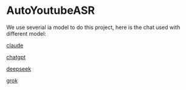 # AutoYoutubeASR

We use severial ia model to do this project, here is the chat used with different model:

[claude](https://claude.ai/chat/e9f1ca54-0436-4c7e-a53a-1b677c7d4801)

[chatgpt](https://chatgpt.com/c/67c46195-4470-800d-a9d1-181ee67d9c97)

[deepseek](https://chat.deepseek.com/a/chat/s/e9fde8c2-4a0c-4bed-8c67-3163d4b6e639)

[grok](https://grok.com/chat/6cb6289f-f5c5-47ad-a433-62791bfa6da7?referrer=website)